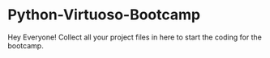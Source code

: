 # Python-Virtuoso-Bootcamp
Hey Everyone! Collect all your project files in here to start the coding for the bootcamp.
